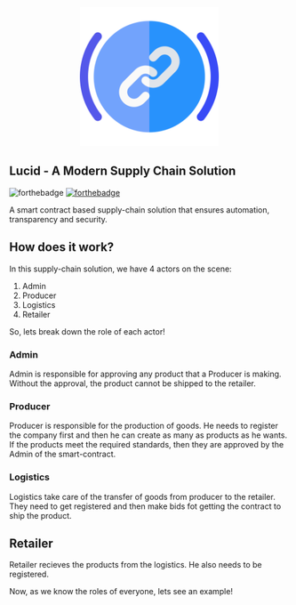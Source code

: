 <p align="center">
  <img width="250" height="auto" src="assets/link.svg">
</p>

## Lucid - A Modern Supply Chain Solution

![forthebadge](https://forthebadge.com/images/badges/built-with-love.svg)
[![forthebadge](https://forthebadge.com/images/badges/check-it-out.svg)](https://forthebadge.com)

 A smart contract based supply-chain solution that ensures automation, transparency and security. 

 ## How does it work?

 In this supply-chain solution, we have 4 actors on the scene:
 
 1. Admin
 2. Producer
 3. Logistics
 4. Retailer

So, lets break down the role of each actor!

### Admin

Admin is responsible for approving any product that a Producer is making. Without the approval, the product cannot be shipped to the retailer.

### Producer

Producer is responsible for the production of goods. He needs to register the company first and then he can create as many as products as he wants. If the products meet the required standards, then they are approved by the Admin of the smart-contract.

### Logistics

Logistics take care of the transfer of goods from producer to the retailer. They need to get registered and then make bids fot getting the contract to ship the product.

## Retailer

Retailer recieves the products from the logistics. He also needs to be registered.

Now, as we know the roles of everyone, lets see an example!



